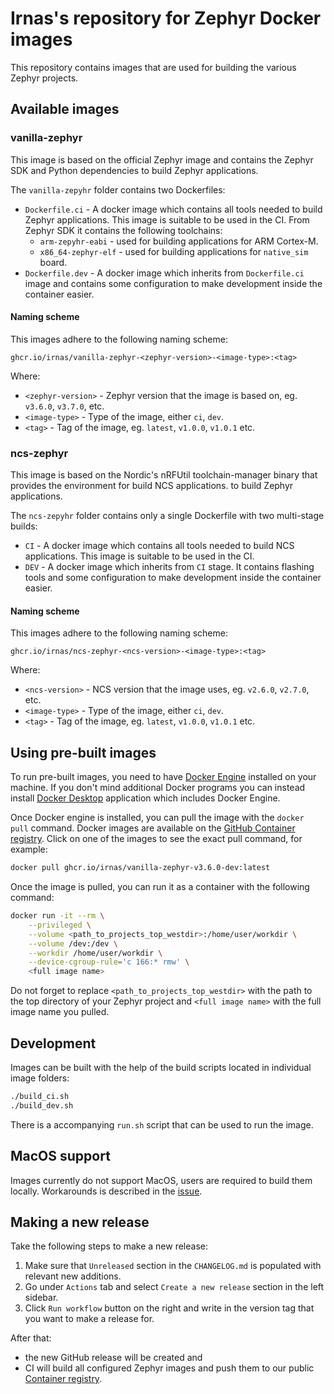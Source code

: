 # Irnas's repository for Zephyr Docker images

This repository contains images that are used for building the various Zephyr projects.

## Available images

### vanilla-zephyr

This image is based on the official Zephyr image and contains the Zephyr SDK and Python dependencies
to build Zephyr applications.

The `vanilla-zepyhr` folder contains two Dockerfiles:

- `Dockerfile.ci` - A docker image which contains all tools needed to build Zephyr applications.
  This image is suitable to be used in the CI. From Zephyr SDK it contains the following toolchains:
  - `arm-zepyhr-eabi` - used for building applications for ARM Cortex-M.
  - `x86_64-zephyr-elf` - used for building applications for `native_sim` board.
- `Dockerfile.dev` - A docker image which inherits from `Dockerfile.ci` image and contains some
  configuration to make development inside the container easier.

#### Naming scheme

This images adhere to the following naming scheme:

```code
ghcr.io/irnas/vanilla-zephyr-<zephyr-version>-<image-type>:<tag>
```

Where:

- `<zephyr-version>` - Zephyr version that the image is based on, eg. `v3.6.0`, `v3.7.0`, etc.
- `<image-type>` - Type of the image, either `ci`, `dev`.
- `<tag>` - Tag of the image, eg. `latest`, `v1.0.0`, `v1.0.1` etc.

### ncs-zephyr

This image is based on the Nordic's nRFUtil toolchain-manager binary that provides the environment
for build NCS applications. to build Zephyr applications.

The `ncs-zepyhr` folder contains only a single Dockerfile with two multi-stage builds:

- `CI` - A docker image which contains all tools needed to build NCS applications. This image is
  suitable to be used in the CI.
- `DEV` - A docker image which inherits from `CI` stage. It contains flashing tools and some
  configuration to make development inside the container easier.

#### Naming scheme

This images adhere to the following naming scheme:

```code
ghcr.io/irnas/ncs-zephyr-<ncs-version>-<image-type>:<tag>
```

Where:

- `<ncs-version>` - NCS version that the image uses, eg. `v2.6.0`, `v2.7.0`, etc.
- `<image-type>` - Type of the image, either `ci`, `dev`.
- `<tag>` - Tag of the image, eg. `latest`, `v1.0.0`, `v1.0.1` etc.

## Using pre-built images

To run pre-built images, you need to have [Docker Engine] installed on your machine. If you don't
mind additional Docker programs you can instead install [Docker Desktop] application which includes
Docker Engine.

[Docker Engine]: https://docs.docker.com/engine/
[Docker Desktop]: https://docs.docker.com/desktop/

Once Docker engine is installed, you can pull the image with the `docker pull` command. Docker
images are available on the [GitHub Container registry]. Click on one of the images to see the exact
pull command, for example:

```bash
docker pull ghcr.io/irnas/vanilla-zephyr-v3.6.0-dev:latest
```

[GitHub Container registry]: https://github.com/orgs/IRNAS/packages?repo_name=irnas-docker-software

Once the image is pulled, you can run it as a container with the following command:

```bash
docker run -it --rm \
    --privileged \
    --volume <path_to_projects_top_westdir>:/home/user/workdir \
    --volume /dev:/dev \
    --workdir /home/user/workdir \
    --device-cgroup-rule='c 166:* rmw' \
    <full image name>
```

Do not forget to replace `<path_to_projects_top_westdir>` with the path to the top directory of your
Zephyr project and `<full image name>` with the full image name you pulled.

## Development

Images can be built with the help of the build scripts located in individual image folders:

```bash
./build_ci.sh
./build_dev.sh
```

There is a accompanying `run.sh` script that can be used to run the image.

## MacOS support

Images currently do not support MacOS, users are required to build them locally. Workarounds is
described in the [issue].

[issue]: https://github.com/IRNAS/irnas-docker-software/issues/3#issuecomment-2273196922

## Making a new release

Take the following steps to make a new release:

1. Make sure that `Unreleased` section in the `CHANGELOG.md` is populated with relevant new
   additions.
2. Go under `Actions` tab and select `Create a new release` section in the left sidebar.
3. Click `Run workflow` button on the right and write in the version tag that you want to make a
   release for.

After that:

- the new GitHub release will be created and
- CI will build all configured Zephyr images and push them to our public [Container registry].

[Container registry]: https://github.com/orgs/IRNAS/packages
